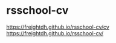 # rsschool-cv

https://freightdh.github.io/rsschool-cv/cv 
https://freightdh.github.io/rsschool-cv/
